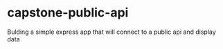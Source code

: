 # capstone-public-api
Bulding a simple express app that will connect to a public api and display data
